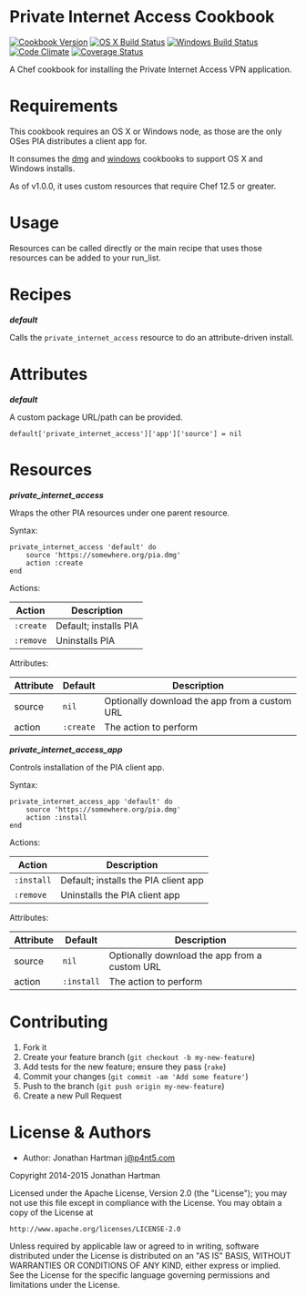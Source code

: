 Private Internet Access Cookbook
================================
[![Cookbook Version](https://img.shields.io/cookbook/v/private-internet-access.svg)][cookbook]
[![OS X Build Status](https://img.shields.io/travis/RoboticCheese/private-internet-access-chef.svg)][travis]
[![Windows Build Status](https://img.shields.io/appveyor/ci/RoboticCheese/private-internet-access-chef.svg)][appveyor]
[![Code Climate](https://img.shields.io/codeclimate/github/RoboticCheese/private-internet-access-chef.svg)][codeclimate]
[![Coverage Status](https://img.shields.io/coveralls/RoboticCheese/private-internet-access-chef.svg)][coveralls]

[cookbook]: https://supermarket.chef.io/cookbooks/private-internet-access
[travis]: https://travis-ci.org/RoboticCheese/private-internet-access-chef
[appveyor]: https://ci.appveyor.com/project/RoboticCheese/private-internet-access-chef
[codeclimate]: https://codeclimate.com/github/RoboticCheese/private-internet-access-chef
[coveralls]: https://coveralls.io/r/RoboticCheese/private-internet-access-chef

A Chef cookbook for installing the Private Internet Access VPN application.

Requirements
============

This cookbook requires an OS X or Windows node, as those are the only OSes
PIA distributes a client app for.

It consumes the [dmg](https://supermarket.chef.io/cookbooks/dmg) and
[windows](https://supermarket.chef.io/cookbooks/windows) cookbooks to support
OS X and Windows installs.

As of v1.0.0, it uses custom resources that require Chef 12.5 or greater.

Usage
=====

Resources can be called directly or the main recipe that uses those resources
can be added to your run\_list.

Recipes
=======

***default***

Calls the `private_internet_access` resource to do an attribute-driven install.

Attributes
==========

***default***

A custom package URL/path can be provided.

    default['private_internet_access']['app']['source'] = nil

Resources
=========

***private_internet_access***

Wraps the other PIA resources under one parent resource.

Syntax:

    private_internet_access 'default' do
        source 'https://somewhere.org/pia.dmg'
        action :create
    end

Actions:

| Action    | Description           |
|-----------|-----------------------|
| `:create` | Default; installs PIA |
| `:remove` | Uninstalls PIA        |

Attributes:

| Attribute | Default   | Description                                   |
|-----------|-----------|-----------------------------------------------|
| source    | `nil`     | Optionally download the app from a custom URL |
| action    | `:create` | The action to perform                         |

***private_internet_access_app***

Controls installation of the PIA client app.

Syntax:

    private_internet_access_app 'default' do
        source 'https://somewhere.org/pia.dmg'
        action :install
    end

Actions:

| Action     | Description                          |
|------------|--------------------------------------|
| `:install` | Default; installs the PIA client app |
| `:remove`  | Uninstalls the PIA client app        |

Attributes:

| Attribute | Default    | Description                                   |
|-----------|------------|-----------------------------------------------|
| source    | `nil`      | Optionally download the app from a custom URL |
| action    | `:install` | The action to perform                         |

Contributing
============

1. Fork it
2. Create your feature branch (`git checkout -b my-new-feature`)
3. Add tests for the new feature; ensure they pass (`rake`)
4. Commit your changes (`git commit -am 'Add some feature'`)
5. Push to the branch (`git push origin my-new-feature`)
6. Create a new Pull Request

License & Authors
=================
- Author: Jonathan Hartman <j@p4nt5.com>

Copyright 2014-2015 Jonathan Hartman

Licensed under the Apache License, Version 2.0 (the "License");
you may not use this file except in compliance with the License.
You may obtain a copy of the License at

    http://www.apache.org/licenses/LICENSE-2.0

Unless required by applicable law or agreed to in writing, software
distributed under the License is distributed on an "AS IS" BASIS,
WITHOUT WARRANTIES OR CONDITIONS OF ANY KIND, either express or implied.
See the License for the specific language governing permissions and
limitations under the License.

